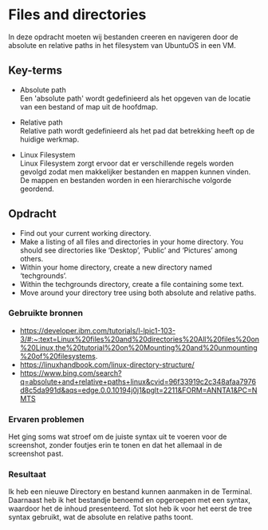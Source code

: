 # Files and directories
In deze opdracht moeten wij bestanden creeren en navigeren door de absolute en relative paths in het filesystem van UbuntuOS in een VM.

## Key-terms
-   Absolute path  
Een 'absolute path' wordt gedefinieerd als het opgeven van de locatie van een bestand of map uit de hoofdmap.

-   Relative path  
Relative path wordt gedefinieerd als het pad dat betrekking heeft op de huidige werkmap.

-   Linux Filesystem  
Linux Filesystem zorgt ervoor dat er verschillende regels worden gevolgd zodat men makkelijker bestanden en mappen kunnen vinden. De mappen en bestanden worden in een hierarchische volgorde geordend.

## Opdracht
-   Find out your current working directory.  
-   Make a listing of all files and directories in your home directory. You should see directories like ‘Desktop’, ‘Public’ and ‘Pictures’ among others.  
-   Within your home directory, create a new directory named ‘techgrounds’.  
-   Within the techgrounds directory, create a file containing some text.  
-   Move around your directory tree using both absolute and relative paths.

### Gebruikte bronnen
-   https://developer.ibm.com/tutorials/l-lpic1-103-3/#:~:text=Linux%20files%20and%20directories%20All%20files%20on%20Linux,the%20tutorial%20on%20Mounting%20and%20unmounting%20of%20filesystems. 
-   https://linuxhandbook.com/linux-directory-structure/
-   https://www.bing.com/search?q=absolute+and+relative+paths+linux&cvid=96f33919c2c348afaa7976d8c5da991d&aqs=edge.0.0.10194j0j1&pglt=2211&FORM=ANNTA1&PC=NMTS

### Ervaren problemen
Het ging soms wat stroef om de juiste syntax uit te voeren voor de screenshot, zonder foutjes erin te tonen en dat het allemaal in de screenshot past.

### Resultaat
Ik heb een nieuwe Directory en bestand kunnen aanmaken in de Terminal. Daarnaast heb ik het bestandje benoemd en opgeroepen met een syntax, waardoor het de inhoud presenteerd. Tot slot heb ik voor het eerst de tree syntax gebruikt, wat de absolute en relative paths toont.
